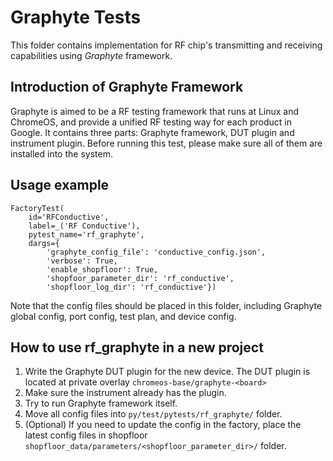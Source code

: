 Graphyte Tests
==============
This folder contains implementation for RF chip's transmitting and
receiving capabilities using *Graphyte* framework.

## Introduction of Graphyte Framework

Graphyte is aimed to be a RF testing framework that runs at Linux and
ChromeOS, and provide a unified RF testing way for each product in
Google. It contains three parts: Graphyte framework, DUT plugin and
instrument plugin. Before running this test, please make sure all of
them are installed into the system.

## Usage example

    FactoryTest(
        id='RFConductive',
        label=_('RF Conductive'),
        pytest_name='rf_graphyte',
        dargs={
            'graphyte_config_file': 'conductive_config.json',
            'verbose': True,
            'enable_shopfloor': True,
            'shopfoor_parameter_dir': 'rf_conductive',
            'shopfloor_log_dir': 'rf_conductive'})

Note that the config files should be placed in this folder, including
Graphyte global config, port config, test plan, and device config.


## How to use rf_graphyte in a new project

1. Write the Graphyte DUT plugin for the new device.
   The DUT plugin is located at private overlay
   `chromeos-base/graphyte-<board>`
2. Make sure the instrument already has the plugin.
3. Try to run Graphyte framework itself.
4. Move all config files into `py/test/pytests/rf_graphyte/` folder.
5. (Optional) If you need to update the config in the factory, place
   the latest config files in shopfloor
   `shopfloor_data/parameters/<shopfloor_parameter_dir>/` folder.
